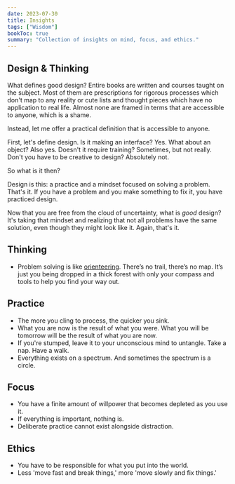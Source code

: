 ```yaml
---
date: 2023-07-30
title: Insights
tags: ["Wisdom"]
bookToc: true
summary: "Collection of insights on mind, focus, and ethics."
---
```


## Design & Thinking
What defines good design? Entire books are written and courses taught on the subject. Most of them are prescriptions for rigorous processes which don't map to any reality or cute lists and thought pieces which have no application to real life. Almost none are framed in terms that are accessible to anyone, which is a shame.

Instead, let me offer a practical definition that is accessible to anyone. 

First, let's define design. Is it making an interface? Yes. What about an object? Also yes. Doesn't it require training? Sometimes, but not really. Don't you have to be creative to design? Absolutely not. 

So what is it then?

Design is this: a practice and a mindset focused on solving a problem. That's it. If you have a problem and you make something to fix it, you have practiced design.

Now that you are free from the cloud of uncertainty, what is _good_ design? It's taking that mindset and realizing that not all problems have the same solution, even though they might look like it. Again, that's it.

## Thinking
- Problem solving is like [orienteering](https://en.wikipedia.org/wiki/Orienteering). There’s no trail, there’s no map. It’s just you being dropped in a thick forest with only your compass and tools to help you find your way out.

## Practice
- The more you cling to process, the quicker you sink.
- What you are now is the result of what you were. What you will be tomorrow will be the result of what you are now. 
- If you're stumped, leave it to your unconscious mind to untangle. Take a nap. Have a walk.
- Everything exists on a spectrum. And sometimes the spectrum is a circle. 

## Focus
- You have a finite amount of willpower that becomes depleted as you use it.
- If everything is important, nothing is.
- Deliberate practice cannot exist alongside distraction.

## Ethics
- You have to be responsible for what you put into the world.
- Less 'move fast and break things,' more 'move slowly and fix things.'